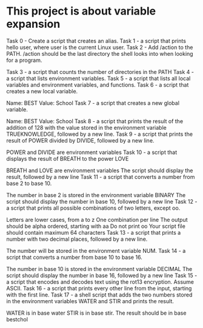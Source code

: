 # This project is about variable expansion
Task 0 - Create a script that creates an alias.
Task 1 -  a script that prints hello user, where user is the current Linux user.
Task 2 - Add /action to the PATH. /action should be the last directory the shell looks into when looking for a program.

Task 3 -  a script that counts the number of directories in the PATH
Task 4 -  a script that lists environment variables.
Task 5 -  a script that lists all local variables and environment variables, and functions.
Task 6 -  a script that creates a new local variable.

Name: BEST
Value: School
Task 7 -  a script that creates a new global variable.

Name: BEST
Value: School
Task 8 - a script that prints the result of the addition of 128 with the value stored in the environment variable TRUEKNOWLEDGE, followed by a new line.
Task 9 -  a script that prints the result of POWER divided by DIVIDE, followed by a new line.

POWER and DIVIDE are environment variables
Task 10 -  a script that displays the result of BREATH to the power LOVE

BREATH and LOVE are environment variables
The script should display the result, followed by a new line
Task 11 -  a script that converts a number from base 2 to base 10.

The number in base 2 is stored in the environment variable BINARY
The script should display the number in base 10, followed by a new line
Task 12 - a script that prints all possible combinations of two letters, except oo.

Letters are lower cases, from a to z
One combination per line
The output should be alpha ordered, starting with aa
Do not print oo
Your script file should contain maximum 64 characters 
Task 13 - a script that prints a number with two decimal places, followed by a new line.

The number will be stored in the environment variable NUM.
Task 14 -  a script that converts a number from base 10 to base 16.

The number in base 10 is stored in the environment variable DECIMAL
The script should display the number in base 16, followed by a new line
Task 15 -  a script that encodes and decodes text using the rot13 encryption. Assume ASCII.
Task 16 - a script that prints every other line from the input, starting with the first line.
Task 17 - a shell script that adds the two numbers stored in the environment variables WATER and STIR and prints the result.

WATER is in base water
STIR is in base stir.
The result should be in base bestchol
